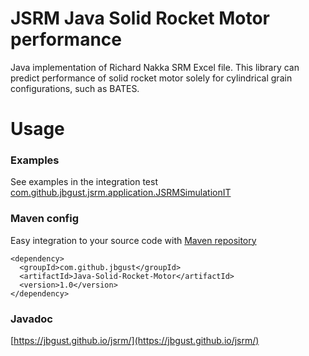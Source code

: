 # JSRM Java Solid Rocket Motor performance
Java implementation of Richard Nakka SRM Excel file. This library can predict performance of solid rocket motor solely for cylindrical grain configurations, such as BATES.

# Usage
### Examples
See examples in the integration test [com.github.jbgust.jsrm.application.JSRMSimulationIT](https://github.com/jbgust/jsrm/blob/master/src/test/java/com/github/jbgust/jsrm/application/JSRMSimulationIT.java)

### Maven config
Easy integration to your source code with [Maven repository](https://search.maven.org/artifact/com.github.jbgust/Java-Solid-Rocket-Motor/1.0/jar)

```
<dependency>
  <groupId>com.github.jbgust</groupId>
  <artifactId>Java-Solid-Rocket-Motor</artifactId>
  <version>1.0</version>
</dependency>
```

### Javadoc
[https://jbgust.github.io/jsrm/](https://jbgust.github.io/jsrm/)




